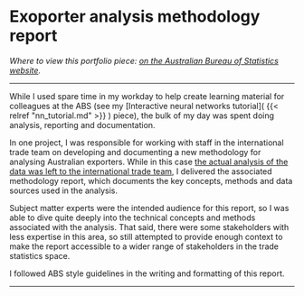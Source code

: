 # Exoporter analysis methodology report 

*Where to view this portfolio piece: [on the Australian Bureau of Statistics website](https://www.abs.gov.au/methodologies/characteristics-australian-exporters-methodology/2019-20).*

---

While I used spare time in my workday to help create learning material for colleagues at the ABS (see my [Interactive neural networks tutorial]( {{< relref "nn_tutorial.md" >}} ) piece), the bulk of my day was spent doing analysis, reporting and documentation.

In one project, I was responsible for working with staff in the international trade team on developing and documenting a new methodology for analysing Australian exporters. While in this case [the actual analysis of the data was left to the international trade team](https://www.abs.gov.au/statistics/economy/international-trade/characteristics-australian-exporters/latest-release), I delivered the associated methodology report, which documents the key concepts, methods and data sources used in the analysis.

Subject matter experts were the intended audience for this report, so I was able to dive quite deeply into the technical concepts and methods associated with the analysis. That said, there were some stakeholders with less expertise in this area, so still attempted to provide enough context to make the report accessible to a wider range of stakeholders in the trade statistics space.

I followed ABS style guidelines in the writing and formatting of this report.

---
